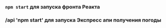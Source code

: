 ### `npm start` для запуска фронта Реакта
### /api 'npm start' для запуска Экспресс апи получения погоды

